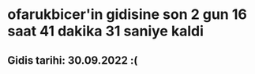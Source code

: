 # ofarukbicer'in gidisine son 2 gun 16 saat 41 dakika 31 saniye kaldi

## Gidis tarihi: 30.09.2022 :(